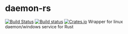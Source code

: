 # daemon-rs
[![Build Status](https://travis-ci.org/bozaro/daemon-rs.svg?branch=master)](https://travis-ci.org/bozaro/daemon-rs)
[![Build status](https://ci.appveyor.com/api/projects/status/6bt4tugu4iyu8i6j/branch/master?svg=true)](https://ci.appveyor.com/project/bozaro/daemon-rs/branch/master)
[![Crates.io](https://img.shields.io/crates/v/daemon.svg)](https://crates.io/crates/daemon)
Wrapper for linux daemon/windows service for Rust
